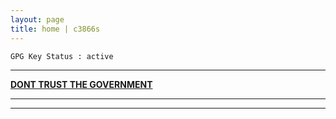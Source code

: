 ```yaml
---
layout: page
title: home | c3866s
---
```


```term
GPG Key Status : active
```
--------------------------------------------------------------------------

**[DONT TRUST THE GOVERNMENT](https://gentoo.org/)**

-------------------------------------------------------------------------

-------------------------------------------------------------------------
